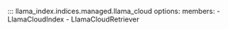 ::: llama_index.indices.managed.llama_cloud
    options:
      members:
        - LlamaCloudIndex
        - LlamaCloudRetriever

